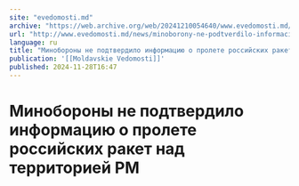```yaml
---
site: "evedomosti.md"
archive: "https://web.archive.org/web/20241210054640/www.evedomosti.md/news/minoborony-ne-podtverdilo-informaciyu-o-prolete-rossijskih-r"
url: "http://www.evedomosti.md/news/minoborony-ne-podtverdilo-informaciyu-o-prolete-rossijskih-r"
language: ru
title: "Минобороны не подтвердило информацию о пролете российских ракет над территорией РМ"
publication: '[[Moldavskie Vedomosti]]'
published: 2024-11-28T16:47
---
```


# Минобороны не подтвердило информацию о пролете российских ракет над территорией РМ

